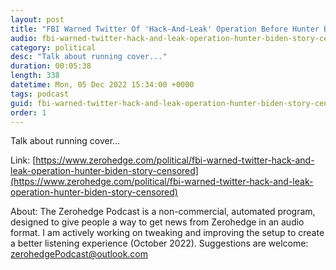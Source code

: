 ```yaml
---
layout: post
title: "FBI Warned Twitter Of 'Hack-And-Leak' Operation Before Hunter Biden Story Censored"
audio: fbi-warned-twitter-hack-and-leak-operation-hunter-biden-story-censored-0
category: political
desc: "Talk about running cover..."
duration: 00:05:38
length: 338
datetime: Mon, 05 Dec 2022 15:34:00 +0000
tags: podcast
guid: fbi-warned-twitter-hack-and-leak-operation-hunter-biden-story-censored-0
order: 1
---
```

Talk about running cover...

Link: [https://www.zerohedge.com/political/fbi-warned-twitter-hack-and-leak-operation-hunter-biden-story-censored](https://www.zerohedge.com/political/fbi-warned-twitter-hack-and-leak-operation-hunter-biden-story-censored)

About: The Zerohedge Podcast is a non-commercial, automated program, designed to give people a way to get news from Zerohedge in an audio format.  I am actively working on tweaking and improving the setup to create a better listening experience (October 2022).  Suggestions are welcome: [zerohedgePodcast@outlook.com](mailto:zerohedgePodcast@outlook.com)